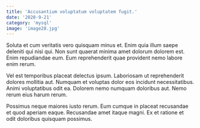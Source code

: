 ```yaml
---
title: 'Accusantium voluptatum voluptatem fugit.'
date: '2020-9-21'
category: 'mysql'
image: 'image28.jpg'
---
```


Soluta et cum veritatis vero quisquam minus et. Enim quia illum saepe deleniti qui nisi qui. Non sunt quaerat minima amet dolorum dolorem est. Enim repudiandae eum. Eum reprehenderit quae provident nemo labore enim rerum.
 Vel est temporibus placeat delectus ipsum. Laboriosam ut reprehenderit dolores mollitia aut. Numquam et voluptas dolor eos incidunt necessitatibus. Animi voluptatibus odit ea. Dolorem nemo numquam doloribus aut. Nemo rerum eius harum rerum.
 Possimus neque maiores iusto rerum. Eum cumque in placeat recusandae et quod aperiam eaque. Recusandae amet itaque magni. Ex et ratione et odit doloribus quisquam possimus.
